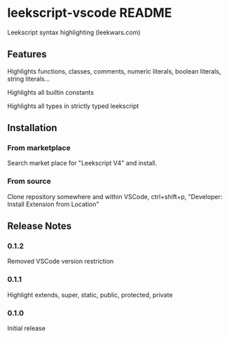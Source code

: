 # leekscript-vscode README

Leekscript syntax highlighting (leekwars.com)

## Features

Highlights functions, classes, comments, numeric literals, boolean literals, string literals... 

Highlights all builtin constants

Highlights all types in strictly typed leekscript

## Installation

### From marketplace 
Search market place for "Leekscript V4" and install.

### From source
Clone repository somewhere and within VSCode, ctrl+shift+p, "Developer: Install Extension from Location"

## Release Notes

### 0.1.2

Removed VSCode version restriction

### 0.1.1

Highlight extends, super, static, public, protected, private

### 0.1.0

Initial release
